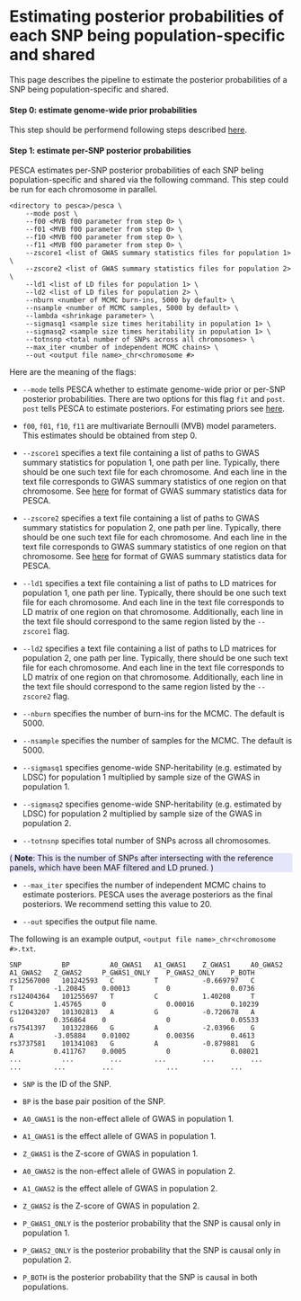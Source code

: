 # Estimating posterior probabilities of each SNP being population-specific and shared

This page describes the pipeline to estimate the posterior probabilities of a
SNP being population-specific and shared.

#### Step 0: estimate genome-wide prior probabilities

This step should be performend following steps described
[here](https://huwenboshi.github.io/pesca/prior/).

#### Step 1: estimate per-SNP posterior probabilities

PESCA estimates per-SNP posterior probabilities of each SNP beling
population-specific and shared via the following command. This step could be
run for each chromosome in parallel.

```text
<directory to pesca>/pesca \
    --mode post \
    --f00 <MVB f00 parameter from step 0> \
    --f01 <MVB f00 parameter from step 0> \
    --f10 <MVB f00 parameter from step 0> \
    --f11 <MVB f00 parameter from step 0> \
    --zscore1 <list of GWAS summary statistics files for population 1> \
    --zscore2 <list of GWAS summary statistics files for population 2> \
    --ld1 <list of LD files for population 1> \
    --ld2 <list of LD files for population 2> \
    --nburn <number of MCMC burn-ins, 5000 by default> \
    --nsample <number of MCMC samples, 5000 by default> \
    --lambda <shrinkage parameter> \
    --sigmasq1 <sample size times heritability in population 1> \
    --sigmasq2 <sample size times heritability in population 1> \
    --totnsnp <total number of SNPs across all chromosomes> \
    --max_iter <number of independent MCMC chains> \
    --out <output file name>_chr<chromosome #>
```

Here are the meaning of the flags:

* `--mode` tells PESCA whether to estimate genome-wide prior or per-SNP
posterior probabilities. There are two options for this flag `fit` and `post`.
`post` tells PESCA to estimate posteriors. For estimating priors see 
[here](https://huwenboshi.github.io/pesca/priors/).

* `f00`, `f01`, `f10`, `f11` are multivariate Bernoulli (MVB) model parameters.
This estimates should be obtained from step 0.

* `--zscore1` specifies a text file containing a list of paths to GWAS
summary statistics for population 1, one path per line. Typically, there
should be one such text file for each chromosome. And each line in the text
file corresponds to GWAS summary statistics of one region on that chromosome.
See [here](https://huwenboshi.github.io/pesca/input_format/#gwas-summary-statistics-data)
for format of GWAS summary statistics data for PESCA.

* `--zscore2` specifies a text file containing a list of paths to GWAS
summary statistics for population 2, one path per line. Typically, there
should be one such text file for each chromosome. And each line in the text
file corresponds to GWAS summary statistics of one region on that chromosome.
See [here](https://huwenboshi.github.io/pesca/input_format/#gwas-summary-statistics-data)
for format of GWAS summary statistics data for PESCA.

* `--ld1` specifies a text file containing a list of paths to LD matrices
for population 1, one path per line. Typically, there should be one such
text file for each chromosome. And each line in the text file corresponds
to LD matrix of one region on that chromosome. Additionally, each line
in the text file should correspond to the same region listed by the
`--zscore1` flag.

* `--ld2` specifies a text file containing a list of paths to LD matrices
for population 2, one path per line. Typically, there should be one such
text file for each chromosome. And each line in the text file corresponds
to LD matrix of one region on that chromosome. Additionally, each line
in the text file should correspond to the same region listed by the
`--zscore2` flag.

* `--nburn` specifies the number of burn-ins for the MCMC. The default is 5000.

* `--nsample` specifies the number of samples for the MCMC. The default is 5000.

* `--sigmasq1` specifies genome-wide SNP-heritability (e.g. estimated by
LDSC) for population 1 multiplied by sample size of the GWAS in population 1.

* `--sigmasq2` specifies genome-wide SNP-heritability (e.g. estimated by
LDSC) for population 2 multiplied by sample size of the GWAS in population 2.

* `--totnsnp` specifies total number of SNPs across all chromosomes.

<div style="background-color:rgba(230, 230, 250, 1.0);">
( <b>Note</b>: This is the number of SNPs after intersecting with the
reference panels, which have been MAF filtered and LD pruned. )
</div>

* `--max_iter` specifies the number of independent MCMC chains to estimate
posteriors. PESCA uses the average posteriors as the final posteriors. We
recommend setting this value to 20.

* `--out` specifies the output file name.

The following is an example output, `<output file name>_chr<chromosome #>.txt`.

```text
SNP          BP          A0_GWAS1   A1_GWAS1    Z_GWAS1     A0_GWAS2  A1_GWAS2   Z_GWAS2     P_GWAS1_ONLY    P_GWAS2_ONLY    P_BOTH
rs12567000   101242593   C          T           -0.669797   C         T          -1.20845    0.00013         0               0.0736
rs12404364   101255697   T          C           1.40208     T         C          1.45765     0               0.00016         0.10239
rs12043207   101302813   A          G           -0.720678   A         G          0.356864    0               0               0.05533
rs7541397    101322866   G          A           -2.03966    G         A          -3.05884    0.01002         0.00356         0.4613
rs3737581    101341083   G          A           -0.879881   G         A          0.411767    0.0005          0               0.08021
...          ...         ...        ...         ...         ...       ...        ...         ...             ...             ...
```

* `SNP` is the ID of the SNP.

* `BP` is the base pair position of the SNP.

* `A0_GWAS1` is the non-effect allele of GWAS in population 1.

* `A1_GWAS1` is the effect allele of GWAS in population 1.

* `Z_GWAS1` is the Z-score of GWAS in population 1.

* `A0_GWAS2` is the non-effect allele of GWAS in population 2.

* `A1_GWAS2` is the effect allele of GWAS in population 2.

* `Z_GWAS2` is the Z-score of GWAS in population 2.

* `P_GWAS1_ONLY` is the posterior probability that the SNP is causal only in
population 1.

* `P_GWAS2_ONLY` is the posterior probability that the SNP is causal only in
population 2.

* `P_BOTH` is the posterior probability that the SNP is causal in both
populations.
